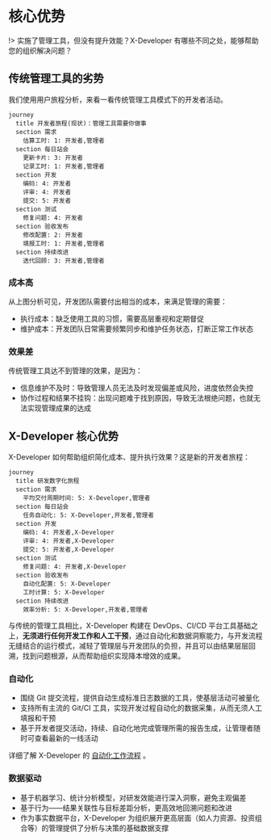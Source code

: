 # 核心优势

!> 实施了管理工具，但没有提升效能？X-Developer 有哪些不同之处，能够帮助您的组织解决问题？

## 传统管理工具的劣势

我们使用用户旅程分析，来看一看传统管理工具模式下的开发者活动。

```mermaid
journey
  title 开发者旅程(现状)：管理工具需要你做事
  section 需求
    估算工时: 1: 开发者,管理者
  section 每日站会
    更新卡片: 3: 开发者
    记录工时: 1: 开发者,管理者
  section 开发
    编码: 4: 开发者
    评审: 4: 开发者
    提交: 5: 开发者
  section 测试
    修复问题: 4: 开发者
  section 验收发布
    修改配置: 2: 开发者
    填报工时: 1: 开发者,管理者
  section 持续改进
    迭代回顾: 3: 开发者,管理者
```

### 成本高

从上图分析可见，开发团队需要付出相当的成本，来满足管理的需要：

- 执行成本：缺乏使用工具的习惯，需要高层重视和定期督促
- 维护成本：开发团队日常需要频繁同步和维护任务状态，打断正常工作状态

### 效果差

传统管理工具达不到管理的效果，是因为：

- 信息维护不及时：导致管理人员无法及时发现偏差或风险，进度依然会失控
- 协作过程和结果不挂钩：出现问题难于找到原因，导致无法根绝问题，也就无法实现管理成果的达成

## X-Developer 核心优势

X-Developer 如何帮助组织简化成本、提升执行效果？这是新的开发者旅程：

```mermaid
journey
  title 研发数字化旅程
  section 需求
    平均交付周期时间: 5: X-Developer,管理者
  section 每日站会
    任务自动化: 5: X-Developer,开发者,管理者
  section 开发
    编码: 4: 开发者,X-Developer
    评审: 4: 开发者,X-Developer
    提交: 5: 开发者,X-Developer
  section 测试
    修复问题: 4: 开发者,X-Developer
  section 验收发布
    自动化配置: 5: X-Developer
    工时计算: 5: X-Developer
  section 持续改进
    效率分析: 5: X-Developer,开发者,管理者
```

与传统的管理工具相比，X-Developer 构建在 DevOps、CI/CD 平台工具基础之上，**无须进行任何开发工作和人工干预**，通过自动化和数据洞察能力，与开发流程无缝结合的运行模式，减轻了管理层与开发团队的负担，并且可以由结果层层回溯，找到问题根源，从而帮助组织实现降本增效的成果。

### 自动化

- 围绕 Git 提交流程，提供自动生成标准日志数据的工具，使基层活动可被量化
- 支持所有主流的 Git/CI 工具，实现开发过程自动化的数据采集，从而无须人工填报和干预
- 基于开发者提交活动，持续、自动化地完成管理所需的报告生成，让管理者随时可查看最新的一线活动

详细了解 X-Developer 的 [自动化工作流程](automation?id=自动化流程) 。

### 数据驱动

- 基于机器学习、统计分析模型，对研发效能进行深入洞察，避免主观偏差
- 基于行为——结果关联性与目标差距分析，更高效地回溯问题和改进
- 作为事实数据平台，X-Developer 为组织展开更高层面（如人力资源、投资组合等）的管理提供了分析与决策的基础数据支撑